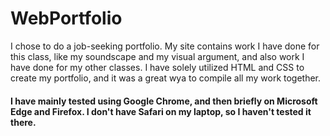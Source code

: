 # WebPortfolio

I chose to do a job-seeking portfolio. My site contains work I have done for this class, like my soundscape and my visual argument, and also work I have done for my other classes. I have solely utilized HTML and CSS to create my portfolio, and it was a great wya to compile all my work together.

#### I have mainly tested using Google Chrome, and then briefly on Microsoft Edge and Firefox. I don't have Safari on my laptop, so I haven't tested it there. 
